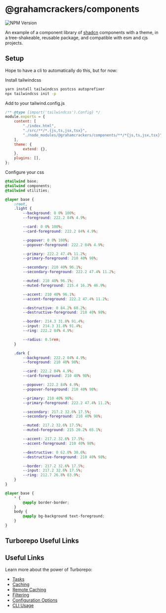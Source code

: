 # @grahamcrackers/components

![NPM Version](https://img.shields.io/npm/v/@grahamcrackers/components)

An example of a component library of [shadcn](https://ui.shadcn.com/) components with a theme, in a tree-shakeable,
reusable package, and compatible with esm and cjs projects.

## Setup

Hope to have a cli to automatically do this, but for now:

Install tailwindcss

```bash
yarn install tailwindcss postcss autoprefixer
npx tailwindcss init -p
```

Add to your tailwind.config.js

```js
/** @type {import('tailwindcss').Config} */
module.exports = {
    content: [
        "./index.html",
        "./src/**/*.{js,ts,jsx,tsx}",
        "./node_modules/@grahamcrackers/components/**/*{js,ts,jsx,tsx}",
    ],
    theme: {
        extend: {},
    },
    plugins: [],
};
```

Configure your css

```css
@tailwind base;
@tailwind components;
@tailwind utilities;

@layer base {
    :root,
    .light {
        --background: 0 0% 100%;
        --foreground: 222.2 84% 4.9%;

        --card: 0 0% 100%;
        --card-foreground: 222.2 84% 4.9%;

        --popover: 0 0% 100%;
        --popover-foreground: 222.2 84% 4.9%;

        --primary: 222.2 47.4% 11.2%;
        --primary-foreground: 210 40% 98%;

        --secondary: 210 40% 96.1%;
        --secondary-foreground: 222.2 47.4% 11.2%;

        --muted: 210 40% 96.1%;
        --muted-foreground: 215.4 16.3% 46.9%;

        --accent: 210 40% 96.1%;
        --accent-foreground: 222.2 47.4% 11.2%;

        --destructive: 0 84.2% 60.2%;
        --destructive-foreground: 210 40% 98%;

        --border: 214.3 31.8% 91.4%;
        --input: 214.3 31.8% 91.4%;
        --ring: 222.2 84% 4.9%;

        --radius: 0.5rem;
    }

    .dark {
        --background: 222.2 84% 4.9%;
        --foreground: 210 40% 98%;

        --card: 222.2 84% 4.9%;
        --card-foreground: 210 40% 98%;

        --popover: 222.2 84% 4.9%;
        --popover-foreground: 210 40% 98%;

        --primary: 210 40% 98%;
        --primary-foreground: 222.2 47.4% 11.2%;

        --secondary: 217.2 32.6% 17.5%;
        --secondary-foreground: 210 40% 98%;

        --muted: 217.2 32.6% 17.5%;
        --muted-foreground: 215 20.2% 65.1%;

        --accent: 217.2 32.6% 17.5%;
        --accent-foreground: 210 40% 98%;

        --destructive: 0 62.8% 30.6%;
        --destructive-foreground: 210 40% 98%;

        --border: 217.2 32.6% 17.5%;
        --input: 217.2 32.6% 17.5%;
        --ring: 212.7 26.8% 83.9%;
    }
}

@layer base {
    * {
        @apply border-border;
    }
    body {
        @apply bg-background text-foreground;
    }
}
```

## Turborepo Useful Links

## Useful Links

Learn more about the power of Turborepo:

-   [Tasks](https://turbo.build/repo/docs/core-concepts/monorepos/running-tasks)
-   [Caching](https://turbo.build/repo/docs/core-concepts/caching)
-   [Remote Caching](https://turbo.build/repo/docs/core-concepts/remote-caching)
-   [Filtering](https://turbo.build/repo/docs/core-concepts/monorepos/filtering)
-   [Configuration Options](https://turbo.build/repo/docs/reference/configuration)
-   [CLI Usage](https://turbo.build/repo/docs/reference/command-line-reference)
